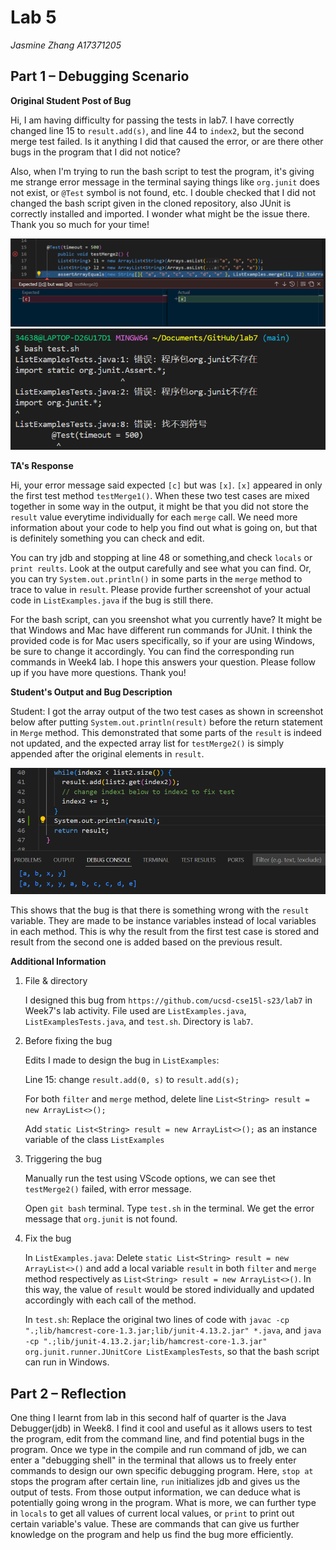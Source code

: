 # Lab 5
*Jasmine Zhang A17371205*

## Part 1 – Debugging Scenario
**Original Student Post of Bug**

Hi, I am having difficulty for passing the tests in lab7. I have correctly changed line 15 to `result.add(s)`, and line 44 to `index2`, but the second merge test failed. Is it anything I did that caused the error, or are there other bugs in the program that I did not notice? 

Also, when I'm trying to run the bash script to test the program, it's giving me strange error message in the terminal saying things like `org.junit` does not exist, or `@Test` symbol is not found, etc. I double checked that I did not changed the bash script given in the cloned repository, also JUnit is correctly installed and imported. I wonder what might be the issue there. Thank you so much for your time!

![Image](L5S1.png)
![Image](L5S2.png)

**TA's Response**

Hi, your error message said expected `[c]` but was `[x]`. `[x]` appeared in only the first test method `testMerge1()`. When these two test cases are mixed together in some way in the output, it might be that you did not store the `result` value everytime individually for each `merge` call. We need more information about your code to help you find out what is going on, but that is definitely something you can check and edit. 

You can try jdb and stopping at line 48 or something,and check `locals` or `print reults`. Look at the output carefully and see what you can find. Or, you can try `System.out.println()` in some parts in the `merge` method to trace to value in `result`. Please provide further screenshot of your actual code in `ListExamples.java` if the bug is still there.

For the bash script, can you sreenshot what you currently have? It might be that Windows and Mac have different run commands for JUnit. I think the provided code is for Mac users specifically, so if your are using Windows, be sure to change it accordingly. You can find the corresponding run commands in Week4 lab. I hope this answers your question. Please follow up if you have more questions. Thank you!


**Student's Output and Bug Description**

Student: I got the array output of the two test cases as shown in screenshot below after putting `System.out.println(result)` before the return statement in `Merge` method. This demonstrated that some parts of the `result` is indeed not updated, and the expected array list for `testMerge2()` is simply appended after the original elements in `result`.

![Image](L5S3.png)

This shows that the bug is that there is something wrong with the `result` variable. They are made to be instance variables instead of local variables in each method. This is why the result from the first test case is stored and result from the second one is added based on the previous result. 

**Additional Information**

1. File & directory

   I designed this bug from `https://github.com/ucsd-cse15l-s23/lab7` in Week7's lab activity. File used are `ListExamples.java`, `ListExamplesTests.java`, and `test.sh`. Directory is `lab7`.

2. Before fixing the bug

   Edits I made to design the bug in `ListExamples`:

   Line 15: change `result.add(0, s)` to `result.add(s);`

   For both `filter` and `merge` method, delete line `List<String> result = new ArrayList<>();`

   Add `static List<String> result = new ArrayList<>();` as an instance variable of the class `ListExamples`

3. Triggering the bug

   Manually run the test using VScode options, we can see thet `testMerge2()` failed, with error message.

   Open `git bash` terminal. Type `test.sh` in the terminal. We get the error message that `org.junit` is not found.

4. Fix the bug

   In `ListExamples.java`:
   Delete `static List<String> result = new ArrayList<>()` and add a local variable `result` in both `filter` and `merge` method respectively as `List<String> result = new ArrayList<>()`. In this way, the value of `result` would be stored individually and updated accordingly with each call of the method.

   In `test.sh`:
   Replace the original two lines of code with `javac -cp ".;lib/hamcrest-core-1.3.jar;lib/junit-4.13.2.jar" *.java`, and `java -cp ".;lib/junit-4.13.2.jar;lib/hamcrest-core-1.3.jar" org.junit.runner.JUnitCore ListExamplesTests`, so that the bash script can run in Windows.

## Part 2 – Reflection
One thing I learnt from lab in this second half of quarter is the Java Debugger(jdb) in Week8. I find it cool and useful as it allows users to test the program, edit from the command line, and find potential bugs in the program. Once we type in the compile and run command of jdb, we can enter a "debugging shell" in the terminal that allows us to freely enter commands to design our own specific debugging program. Here, `stop at` stops the program after certain line, `run` initializes jdb and gives us the output of tests. From those output information, we can deduce what is potentially going wrong in the program. What is more, we can further type in `locals` to get all values of current local values, or `print` to print out certain variable's value. These are commands that can give us further knowledge on the program and help us find the bug more efficiently.
